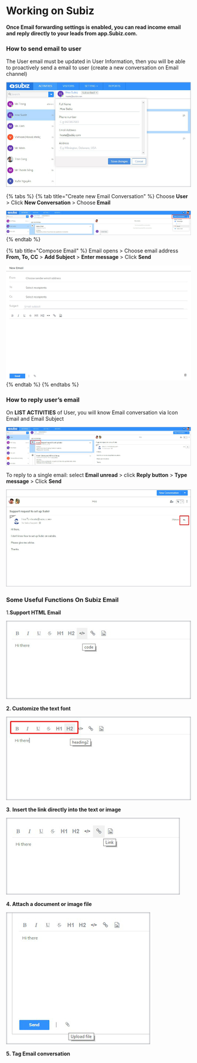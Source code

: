 # Working on Subiz

**Once Email forwarding settings is enabled, you can read income email and reply directly to your leads from app.Subiz.com.**

### How to send email to user

The User email must be updated in User Information, then you will be able to proactively send a email to user \(create a new conversation on Email channel\)

![Update Email](../../.gitbook/assets/17.-email-update.jpg)

{% tabs %}
{% tab title="Create new Email Conversation" %}
Choose **User** &gt; Click **New Conversation** &gt; Choose **Email**

![Create new Email Conversation](../../.gitbook/assets/18.-email-new%20%281%29.jpg)
{% endtab %}

{% tab title="Compose Email" %}
Email opens &gt; Choose email address **From, To, CC** &gt; **Add Subject** &gt; **Enter message** &gt; Click **Send**

![Compose Email](../../.gitbook/assets/19.-email-type.jpg)
{% endtab %}
{% endtabs %}

### **How to reply user’s email**

On **LIST ACTIVITIES** of User, you will know Email conversation via Icon Email and Email Subject  


![Email Notification](../../.gitbook/assets/20.-email-noti.jpg)

To reply to a single email: select **Email unread** &gt; click **Reply button** &gt; **Type message** &gt; Click **Send**  


![Reply Email](../../.gitbook/assets/21.-email-reply.jpg)

### **Some Useful Functions On Subiz Email**

1.**Support HTML Email**

![](../../.gitbook/assets/22.-code.jpg)

   **2. Customize the text font**

![](../../.gitbook/assets/23.-font.jpg)

   **3**. **Insert the link directly into the text or image**

![](../../.gitbook/assets/24.-link.jpg)

   **4. Attach a document or image file**

![](../../.gitbook/assets/25.-upload.jpg)

   **5. Tag Email conversation**

